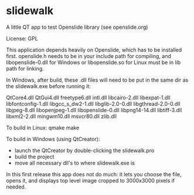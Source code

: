 slidewalk
=========

A little QT app to test Openslide library (see openslide.org)

License: GPL

This application depends heavily on Openslide, which has to be installed first.
openslide.h needs to be in your include path for compiling, and
libopenslide-0.dll for Windows or libopenslide.so for Linux
must be in lib path for linking.

In Windows, after build, these .dll files will need to be put in the same
dir as the slidewalk.exe before running it:

QtCore4.dll
QtGui4.dll
freetype6.dll
intl.dll
libcairo-2.dll
libexpat-1.dll
libfontconfig-1.dll
libgcc_s_dw2-1.dll
libglib-2.0-0.dll
libgthread-2.0-0.dll
libjpeg-8.dll
libopenjpeg-1.dll
libopenslide-0.dll
libpng14-14.dll
libtiff-3.dll
libxml2-2.dll
mingwm10.dll
msvcr80.dll
zlib.dll

To build in Linux:
qmake
make

To build in Windows (using QtCreator):
- launch the QtCreator by double-clicking the slidewalk.pro
- build the project
- move all necessary dll's to where slidewalk.exe is

In this first release this app does not do much: it lets you choose the file,
opens it, and displays top level image cropped to 3000x3000 pixels if needed.

